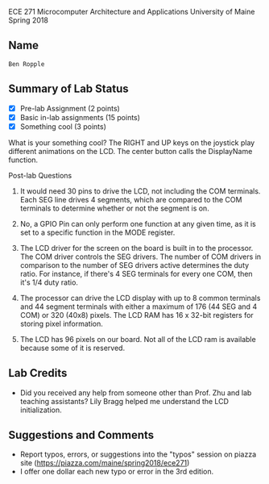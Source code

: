 ECE 271 Microcomputer Architecture and Applications
University of Maine
Spring 2018     

Name
-----------
```
Ben Ropple
```

Summary of Lab Status
-------
- [X] Pre-lab Assignment (2 points) 
- [X] Basic in-lab assignments (15 points)
- [X] Something cool (3 points)

What is your something cool?
The RIGHT and UP keys on the joystick play different animations on the LCD. The center button calls
the DisplayName function.

Post-lab Questions
1) It would need 30 pins to drive the LCD, not including the COM terminals. Each SEG line drives
4 segments, which are compared to the COM terminals to determine whether or not the segment is on.

2) No, a GPIO Pin can only perform one function at any given time, as it is set to a specific 
function in the MODE register.

3) The LCD driver for the screen on the board is built in to the processor. The COM driver controls
the SEG drivers. The number of COM drivers in comparison to the number of SEG drivers active
determines the duty ratio. For instance, if there's 4 SEG terminals for every one COM, then it's
1/4 duty ratio.

4) The processor can drive the LCD display with up to 8 common terminals and 44 segment terminals
 with either a maximum of 176 (44 SEG and 4 COM) or 320 (40x8) pixels. The LCD RAM has 16 x 32-bit
registers for storing pixel information.

5) The LCD has 96 pixels on our board. Not all of the LCD ram is available because some of 
it is reserved.

Lab Credits
-------
* Did you received any help from someone other than Prof. Zhu and lab teaching assistants?
Lily Bragg helped me understand the LCD initialization.

Suggestions and Comments
-------
* Report typos, errors, or suggestions into the "typos" session on piazza site (https://piazza.com/maine/spring2018/ece271)
* I offer one dollar each new typo or error in the 3rd edition.
